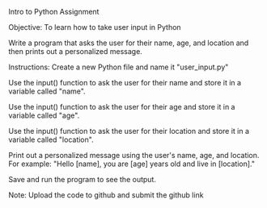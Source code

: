 Intro to Python Assignment

Objective: To learn how to take user input in Python



Write a program that asks the user for their name, age, and location and then prints out a personalized message.




Instructions:
Create a new Python file and name it "user_input.py"

Use the input() function to ask the user for their name and store it in a variable called "name".

Use the input() function to ask the user for their age and store it in a variable called "age".

Use the input() function to ask the user for their location and store it in a variable called "location".

Print out a personalized message using the user's name, age, and location. For example: "Hello [name], you are [age] years old and live in [location]."

Save and run the program to see the output.


Note: Upload the code to github and submit the github link
